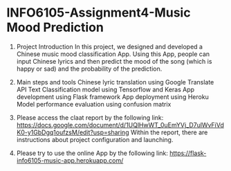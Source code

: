 # INFO6105-Assignment4-Music Mood Prediction

1) Project Introduction
In this project, we designed and developed a Chinese music mood classification App. Using this App, people can input Chinese lyrics and then predict the mood of the song (which is happy or sad) and the probability of the prediction.

2) Main steps and tools 
Chinese lyric translation using Google Translate API
Text Classification model using Tensorflow and Keras
App development using Flask framework
App deployment using Heroku
Model performance evaluation using confusion matrix

3) Please access the claat report by the following link:
https://docs.google.com/document/d/1UQlHwWT_0uEmYVj_D7ulWvFiVdK0-y1GbDgq1oufzsM/edit?usp=sharing
Within the report, there are instructions about project configuration and launching.

4) Please try to use the online App by the following link:
https://flask-info6105-music-app.herokuapp.com/
